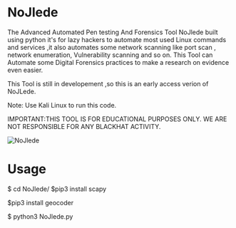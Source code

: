 # NoJlede
The Advanced Automated Pen testing And Forensics Tool NoJlede built using python it's for lazy hackers to automate most used Linux commands and services ,it also automates some network scanning like port scan , network enumeration, Vulnerability scanning and so on. This Tool can Automate some Digital Forensics practices to make a research on evidence even easier.

This Tool is still in developement ,so this is an early access verion of NoJLede.


Note: Use Kali Linux to run this code.  

IMPORTANT:THIS TOOL IS FOR EDUCATIONAL PURPOSES ONLY.
WE ARE NOT RESPONSIBLE FOR ANY BLACKHAT ACTIVITY. 


![NoJlede](https://user-images.githubusercontent.com/30495066/65921086-18ab7480-e396-11e9-9607-d07857a38dd5.png)












# Usage
$ cd NoJlede/
$pip3 install scapy

$pip3 install geocoder

$ python3 NoJlede.py



